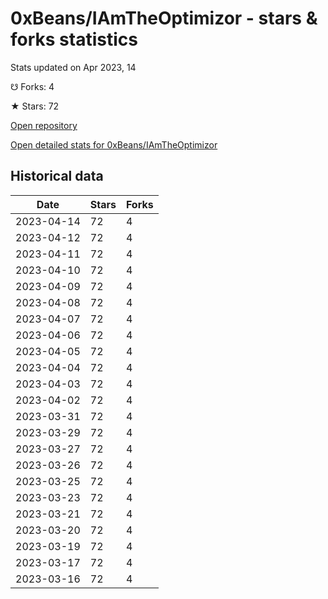 # 0xBeans/IAmTheOptimizor - stars & forks statistics

Stats updated on Apr 2023, 14

☋ Forks: 4

★ Stars: 72

[Open repository](https://github.com/0xBeans/IAmTheOptimizor)

[Open detailed stats for 0xBeans/IAmTheOptimizor](https://reviewgithub.com/rep/0xBeans/IAmTheOptimizor)

## Historical data
| Date | Stars | Forks |
|------|-------|-------|
| 2023-04-14 | 72 | 4 | 
| 2023-04-12 | 72 | 4 | 
| 2023-04-11 | 72 | 4 | 
| 2023-04-10 | 72 | 4 | 
| 2023-04-09 | 72 | 4 | 
| 2023-04-08 | 72 | 4 | 
| 2023-04-07 | 72 | 4 | 
| 2023-04-06 | 72 | 4 | 
| 2023-04-05 | 72 | 4 | 
| 2023-04-04 | 72 | 4 | 
| 2023-04-03 | 72 | 4 | 
| 2023-04-02 | 72 | 4 | 
| 2023-03-31 | 72 | 4 | 
| 2023-03-29 | 72 | 4 | 
| 2023-03-27 | 72 | 4 | 
| 2023-03-26 | 72 | 4 | 
| 2023-03-25 | 72 | 4 | 
| 2023-03-23 | 72 | 4 | 
| 2023-03-21 | 72 | 4 | 
| 2023-03-20 | 72 | 4 | 
| 2023-03-19 | 72 | 4 | 
| 2023-03-17 | 72 | 4 | 
| 2023-03-16 | 72 | 4 | 

